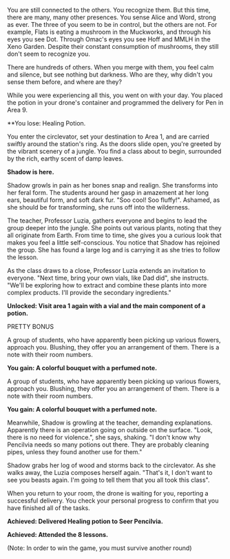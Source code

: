 You are still connected to the others. You recognize them. But this time, there are many, many other presences. You sense Alice and Word, strong as ever. The three of you seem to be in control, but the others are not. For example, Flats is eating a mushroom in the Muckworks, and through his eyes you see Dot. Through Omac's eyes you see Hoff and MMLH in the Xeno Garden. Despite their constant consumption of mushrooms, they still don't seem to recognize you.

There are hundreds of others. When you merge with them, you feel calm and silence, but see nothing but darkness. Who are they, why didn't you sense them before, and where are they?

While you were experiencing all this, you went on with your day. You placed the potion in your drone's container and programmed the delivery for Pen in Area 9.

**You lose: Healing Potion.

You enter the circlevator, set your destination to Area 1, and are carried swiftly around the station's ring. As the doors slide open, you're greeted by the vibrant scenery of a jungle. You find a class about to begin, surrounded by the rich, earthy scent of damp leaves.

**Shadow is here.**

Shadow growls in pain as her bones snap and realign. She transforms into her feral form. The students around her gasp in amazement at her long ears, beautiful form, and soft dark fur. "Soo cool! Soo fluffy!". Ashamed, as she should be for transforming, she runs off into the wilderness.

The teacher, Professor Luzia, gathers everyone and begins to lead the group deeper into the jungle. She points out various plants, noting that they all originate from Earth. From time to time, she gives you a curious look that makes you feel a little self-conscious. You notice that Shadow has rejoined the group. She has found a large log and is carrying it as she tries to follow the lesson.

As the class draws to a close, Professor Luzia extends an invitation to everyone. "Next time, bring your own vials, like Dad did", she instructs. "We'll be exploring how to extract and combine these plants into more complex products. I'll provide the secondary ingredients."

**Unlocked: Visit area 1 again with a vial and the main component of a potion.**

PRETTY BONUS

A group of students, who have apparently been picking up various flowers, approach you. Blushing, they offer you an arrangement of them. There is a note with their room numbers.

**You gain: A colorful bouquet with a perfumed note.**

A group of students, who have apparently been picking up various flowers, approach you. Blushing, they offer you an arrangement of them. There is a note with their room numbers.

**You gain: A colorful bouquet with a perfumed note.**

Meanwhile, Shadow is growling at the teacher, demanding explanations. Apparently there is an operation going on outside on the surface. "Look, there is no need for violence.", she says, shaking. "I don't know why Pencilvia needs so many potions out there. They are probably cleaning pipes, unless they found another use for them."

Shadow grabs her log of wood and storms back to the circlevator. As she walks away, the Luzia composes herself again. "That's it, I don't want to see you beasts again. I'm going to tell them that you all took this class".

When you return to your room, the drone is waiting for you, reporting a successful delivery. You check your personal progress to confirm that you have finished all of the tasks.

**Achieved: Delivered Healing potion to Seer Pencilvia.**

**Achieved: Attended the 8 lessons.**

(Note: In order to win the game, you must survive another round)